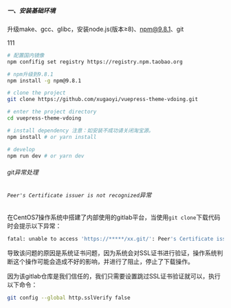 ##### 一、安装基础环境

升级make、gcc、glibc，安装node.js(版本≥8)、npm@9.8.1、git


111
```sh
# 配置国内镜像
npm confifig set registry https://registry.npm.taobao.org

# npm升级到9.8.1
npm install -g npm@9.8.1

# clone the project
git clone https://github.com/xugaoyi/vuepress-theme-vdoing.git

# enter the project directory
cd vuepress-theme-vdoing

# install dependency 注意：如安装不成功请关闭淘宝源。
npm install # or yarn install

# develop
npm run dev # or yarn dev


```

###### git异常处理

###### `Peer's Certificate issuer is not recognized`异常

在CentOS7操作系统中搭建了内部使用的gitlab平台，当使用`git clone`下载代码时会提示以下异常：

```sh
fatal: unable to access 'https://*****/xx.git/': Peer's Certificate issuer is not recognized.
```

导致该问题的原因是系统证书问题，因为系统会对SSL证书进行验证，操作系统判断这个操作可能会造成不好的影响，并进行了阻止，停止了下载操作。

因为该gitlab仓库是我们信任的，我们只需要设置跳过SSL证书验证就可以，执行以下命令：

```sh
git config --global http.sslVerify false
```

[转自编程技术分享]: https://hellogitlab.com/CM/git/git_exceptions.html#peer-s-certificate-issuer-is-not-recognized%E5%BC%82%E5%B8%B8	"git异常处理"

